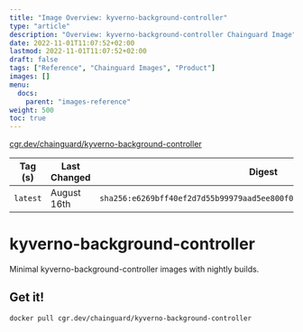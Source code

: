 ```yaml
---
title: "Image Overview: kyverno-background-controller"
type: "article"
description: "Overview: kyverno-background-controller Chainguard Image"
date: 2022-11-01T11:07:52+02:00
lastmod: 2022-11-01T11:07:52+02:00
draft: false
tags: ["Reference", "Chainguard Images", "Product"]
images: []
menu:
  docs:
    parent: "images-reference"
weight: 500
toc: true
---
```


[cgr.dev/chainguard/kyverno-background-controller](https://github.com/chainguard-images/images/tree/main/images/kyverno-background-controller)

| Tag (s)   | Last Changed | Digest                                                                    |
|-----------|--------------|---------------------------------------------------------------------------|
|  `latest` | August 16th  | `sha256:e6269bff40ef2d7d55b99979aad5ee800f03bfa0f711ae179531021440f96417` |

# kyverno-background-controller

Minimal kyverno-background-controller images with nightly builds.

## Get it!

```shell
docker pull cgr.dev/chainguard/kyverno-background-controller
```
